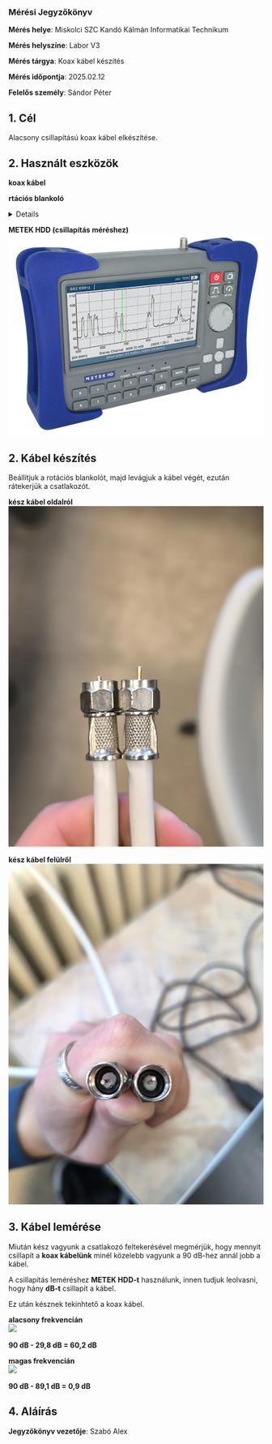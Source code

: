 ### Mérési Jegyzőkönyv

**Mérés helye**: Miskolci SZC Kandó Kálmán Informatikai Technikum 

**Mérés helyszíne**: Labor V3

**Mérés tárgya**: Koax kábel készítés

**Mérés időpontja**: 2025.02.12

**Felelős személy**: Sándor Péter

## 1. Cél

Alacsony csillapítású koax kábel elkészítése.

## 2. Használt eszközök

**koax kábel** 

**rtációs blankoló** 
  <br> 
  <details> 
  <img src="https://github.com/SzAlex04/jegyzokonyv/blob/main/egyeb/vago.jpg"/> 
  </details> 

**METEK HDD (csillapítás méréshez)** 
  <br> 
  <img src="https://github.com/SzAlex04/jegyzokonyv/blob/main/egyeb/METEKHD.png"/> 

 ## 2. Kábel készítés

  Beállítjuk a rotációs blankolót, majd levágjuk a kábel végét, ezután rátekerjük a csatlakozót.

  **kész kábel oldalról**
   <br> 
   <img src="https://github.com/SzAlex04/jegyzokonyv/blob/main/egyeb/koaxveg.jpg"/> 
   

  **kész kábel felülről**
   <br> 
   <img src="https://github.com/SzAlex04/jegyzokonyv/blob/main/egyeb/koaxveg2.jpg"/> 
  
 ## 3. Kábel lemérése

   Miután kész vagyunk a csatlakozó feltekerésével megmérjük, hogy mennyit csillapít a **koax kábelünk** minél közelebb vagyunk a 90 dB-hez annál jobb a kábel.

   A csillapítás leméréshez **METEK HDD-t** használunk, innen tudjuk leolvasni, hogy hány **dB-t** csillapít a kábel.

   Ez után késznek tekinhtető a koax kábel.
   
 **alacsony frekvencián**
  <br> 
  <img src="https://github.com/SzAlex04/jegyzokonyv/blob/main/egyeb/alacsonyfrekicsillapitas.jpg"/> 

 **90 dB - 29,8 dB = 60,2 dB**

 **magas frekvencián**
  <br> 
  <img src="https://github.com/SzAlex04/jegyzokonyv/blob/main/egyeb/magasfrekicsillapitas.jpg"/> 

 **90 dB - 89,1 dB = 0,9 dB**

  ## 4. Aláírás
  
 **Jegyzőkönyv vezetője**: Szabó Alex
